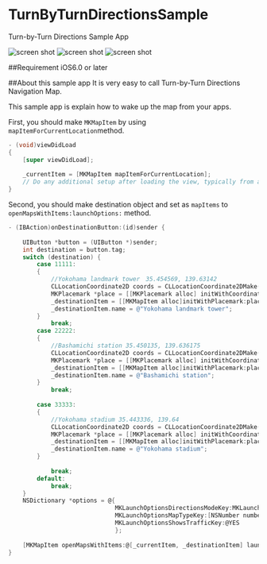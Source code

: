 TurnByTurnDirectionsSample
==========================

Turn-by-Turn Directions Sample App

![screen shot](http://f.cl.ly/items/0m0N38392v3U3V0c2z3N/map1.png) ![screen shot](http://f.cl.ly/items/0m2I1G2v1p3G2O2c1d0e/map2.png) ![screen shot](http://f.cl.ly/items/0o3W3F1s1Y3Z3j1k1r18/map3.png)

##Requirement
iOS6.0 or later

##About this sample app
It is very easy to call Turn-by-Turn Directions Navigation Map.

This sample app is explain how to wake up the map from your apps.

First, you should make `MKMapItem` by using `mapItemForCurrentLocation`method.

```objectivec
- (void)viewDidLoad
{
    [super viewDidLoad];
    
    _currentItem = [MKMapItem mapItemForCurrentLocation];
	// Do any additional setup after loading the view, typically from a nib.
}
```

Second, you should make destination object and set as `mapItems` to `openMapsWithItems:launchOptions:` method.

```objectivec
- (IBAction)onDestinationButton:(id)sender {
    
    UIButton *button = (UIButton *)sender;
    int destination = button.tag;
    switch (destination) {
        case 11111:
        {
            //Yokohama landmark tower　35.454569, 139.63142
            CLLocationCoordinate2D coords = CLLocationCoordinate2DMake(35.454569, 139.63142);
            MKPlacemark *place = [[MKPlacemark alloc] initWithCoordinate:coords addressDictionary:nil];
            _destinationItem = [[MKMapItem alloc]initWithPlacemark:place];
            _destinationItem.name = @"Yokohama landmark tower";
        }
            break;
        case 22222:
        {
            //Bashamichi station 35.450135, 139.636175
            CLLocationCoordinate2D coords = CLLocationCoordinate2DMake(35.450135, 139.636175);
            MKPlacemark *place = [[MKPlacemark alloc] initWithCoordinate:coords addressDictionary:nil];
            _destinationItem = [[MKMapItem alloc]initWithPlacemark:place];
            _destinationItem.name = @"Bashamichi station";
        }
            break;
            
        case 33333:
        {
            //Yokohama stadium 35.443336, 139.64
            CLLocationCoordinate2D coords = CLLocationCoordinate2DMake(35.443336, 139.64);
            MKPlacemark *place = [[MKPlacemark alloc] initWithCoordinate:coords addressDictionary:nil];
            _destinationItem = [[MKMapItem alloc]initWithPlacemark:place];
            _destinationItem.name = @"Yokohama stadium";
        }
            
            break;
        default:
            break;
    }
    NSDictionary *options = @{
                              MKLaunchOptionsDirectionsModeKey:MKLaunchOptionsDirectionsModeDriving,
                              MKLaunchOptionsMapTypeKey:[NSNumber numberWithInteger:MKMapTypeSatellite],
                              MKLaunchOptionsShowsTrafficKey:@YES
                              };
    
    [MKMapItem openMapsWithItems:@[_currentItem, _destinationItem] launchOptions:options];
}
```